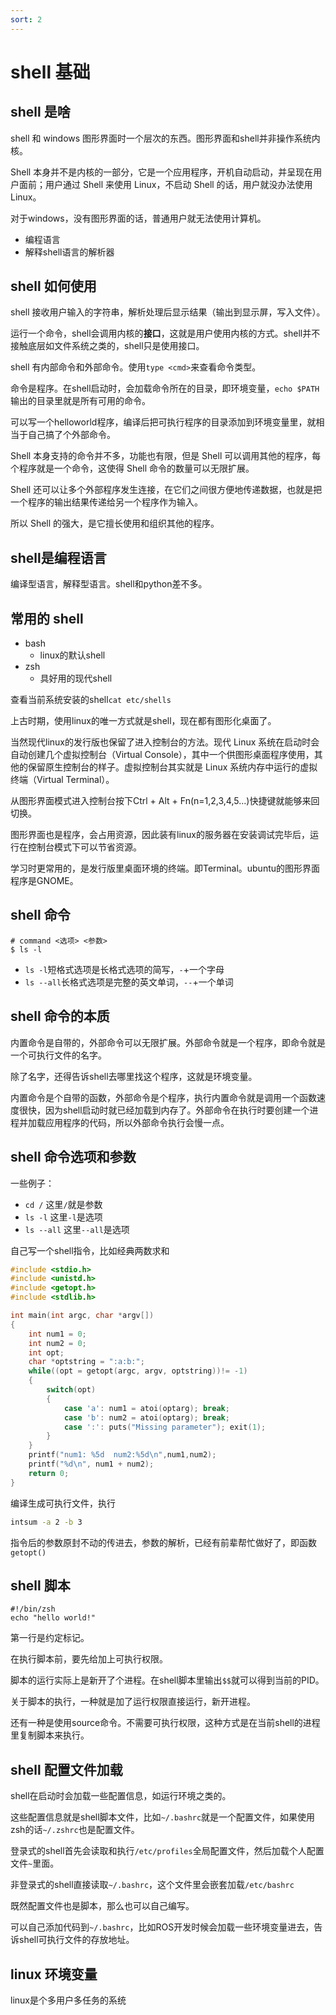 ```yaml
---
sort: 2
---
```

# shell 基础


## shell 是啥

shell 和 windows 图形界面时一个层次的东西。图形界面和shell并非操作系统内核。

Shell 本身并不是内核的一部分，它是一个应用程序，开机自动启动，并呈现在用户面前；用户通过 Shell 来使用 Linux，不启动 Shell 的话，用户就没办法使用 Linux。

对于windows，没有图形界面的话，普通用户就无法使用计算机。

- 编程语言
- 解释shell语言的解析器


## shell 如何使用

shell 接收用户输入的字符串，解析处理后显示结果（输出到显示屏，写入文件）。

运行一个命令，shell会调用内核的**接口**，这就是用户使用内核的方式。shell并不接触底层如文件系统之类的，shell只是使用接口。

shell 有内部命令和外部命令。使用`type <cmd>`来查看命令类型。

命令是程序。在shell启动时，会加载命令所在的目录，即环境变量，`echo $PATH`输出的目录里就是所有可用的命令。

可以写一个helloworld程序，编译后把可执行程序的目录添加到环境变量里，就相当于自己搞了个外部命令。

Shell 本身支持的命令并不多，功能也有限，但是 Shell 可以调用其他的程序，每个程序就是一个命令，这使得 Shell 命令的数量可以无限扩展。

Shell 还可以让多个外部程序发生连接，在它们之间很方便地传递数据，也就是把一个程序的输出结果传递给另一个程序作为输入。

所以 Shell 的强大，是它擅长使用和组织其他的程序。

## shell是编程语言

编译型语言，解释型语言。shell和python差不多。

## 常用的 shell

- bash
  - linux的默认shell
- zsh
  - 具好用的现代shell

查看当前系统安装的shell`cat etc/shells`

上古时期，使用linux的唯一方式就是shell，现在都有图形化桌面了。

当然现代linux的发行版也保留了进入控制台的方法。现代 Linux 系统在启动时会自动创建几个虚拟控制台（Virtual Console），其中一个供图形桌面程序使用，其他的保留原生控制台的样子。虚拟控制台其实就是 Linux 系统内存中运行的虚拟终端（Virtual Terminal）。

从图形界面模式进入控制台按下Ctrl + Alt + Fn(n=1,2,3,4,5...)快捷键就能够来回切换。

图形界面也是程序，会占用资源，因此装有linux的服务器在安装调试完毕后，运行在控制台模式下可以节省资源。

学习时更常用的，是发行版里桌面环境的终端。即Terminal。ubuntu的图形界面程序是GNOME。

## shell 命令

```shell
# command <选项> <参数>
$ ls -l
```

- `ls -l`短格式选项是长格式选项的简写，`-`+一个字母
- `ls --all`长格式选项是完整的英文单词，`--`+一个单词


## shell 命令的本质

内置命令是自带的，外部命令可以无限扩展。外部命令就是一个程序，即命令就是一个可执行文件的名字。

除了名字，还得告诉shell去哪里找这个程序，这就是环境变量。

内置命令是个自带的函数，外部命令是个程序，执行内置命令就是调用一个函数速度很快，因为shell启动时就已经加载到内存了。外部命令在执行时要创建一个进程并加载应用程序的代码，所以外部命令执行会慢一点。

## shell 命令选项和参数

一些例子：
- `cd /` 这里`/`就是参数
- `ls -l` 这里`-l`是选项
- `ls --all` 这里`--all`是选项

自己写一个shell指令，比如经典两数求和
```c
#include <stdio.h>
#include <unistd.h>
#include <getopt.h>
#include <stdlib.h>

int main(int argc, char *argv[])
{
    int num1 = 0;
    int num2 = 0;
    int opt;
    char *optstring = ":a:b:";
    while((opt = getopt(argc, argv, optstring))!= -1)
    {
        switch(opt)
        {
            case 'a': num1 = atoi(optarg); break;
            case 'b': num2 = atoi(optarg); break;
            case ':': puts("Missing parameter"); exit(1);
        }
    }
    printf("num1: %5d  num2:%5d\n",num1,num2);
    printf("%d\n", num1 + num2);
    return 0;
}
```

编译生成可执行文件，执行
```bash
intsum -a 2 -b 3
```

指令后的参数原封不动的传进去，参数的解析，已经有前辈帮忙做好了，即函数`getopt()`

## shell 脚本

```shell
#!/bin/zsh
echo "hello world!"
```

第一行是约定标记。

在执行脚本前，要先给加上可执行权限。

脚本的运行实际上是新开了个进程。在shell脚本里输出`$$`就可以得到当前的PID。

关于脚本的执行，一种就是加了运行权限直接运行，新开进程。

还有一种是使用source命令。不需要可执行权限，这种方式是在当前shell的进程里复制脚本来执行。

## shell 配置文件加载

shell在启动时会加载一些配置信息，如运行环境之类的。

这些配置信息就是shell脚本文件，比如`~/.bashrc`就是一个配置文件，如果使用zsh的话`~/.zshrc`也是配置文件。

登录式的shell首先会读取和执行`/etc/profiles`全局配置文件，然后加载个人配置文件`~`里面。

非登录式的shell直接读取`~/.bashrc`，这个文件里会嵌套加载`/etc/bashrc`

既然配置文件也是脚本，那么也可以自己编写。

可以自己添加代码到`~/.bashrc`，比如ROS开发时候会加载一些环境变量进去，告诉shell可执行文件的存放地址。


## linux 环境变量

linux是个多用户多任务的系统



